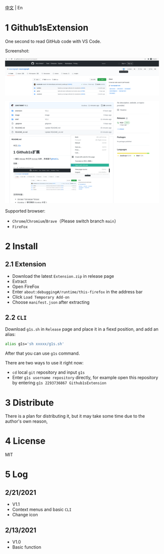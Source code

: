 [中文](https://github.com/2293736867/Github1sExtension/blob/FireFox/README.md) | En

# 1 Github1sExtension

One second to read GitHub code with VS Code.

Screenshot:

![](./image/1.png)

![](./image/2.png)

Supported browser:

- `Chrome`/`Chromium`/`Brave`（Please switch branch `main`）
- `FireFox`

# 2 Install

## 2.1 Extension

- Download the latest `Extension.zip` in release page
- Extract
- Open FireFox
- Enter `about:debugging#/runtime/this-firefox` in the address bar
- Click `Load Temporary Add-on`
- Choose `manifest.json` after extracting

## 2.2 `CLI`

Download `g1s.sh` in `Release` page and place it in a fiexd position, and add an alias:

```bash
alias g1s='sh xxxxx/g1s.sh'
```
After that you can use `g1s` command.

There are two ways to use it right now:

- `cd` local `git` repository and input `g1s`
- Enter `g1s username repository` directly, for example open this repository by entering `g1s 2293736867 Github1sExtension` 

# 3 Distribute

There is a plan for distributing it, but it may take some time due to the author's own reason, 

# 4 License

MIT

# 5 Log

## 2/21/2021

- V1.1
- Context menus and basic `CLI`
- Change icon

## 2/13/2021

- V1.0
- Basic function
